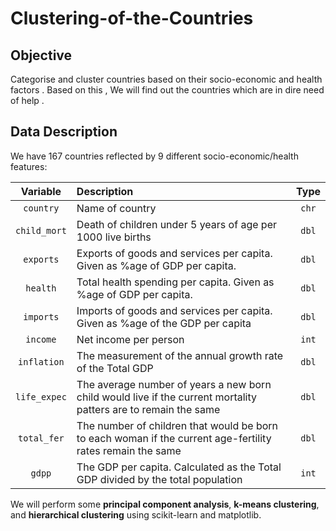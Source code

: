# Clustering-of-the-Countries

## Objective 
Categorise and cluster countries based on their socio-economic and health factors . Based on this , We will find out the countries which are in dire need of help .

## Data Description
We have 167 countries reflected by 9 different socio-economic/health features:

| Variable | Description | Type     |
| :-------------: | :---------- | :-----------: |
|`country`|Name of country|`chr`|
|`child_mort`|Death of children under 5 years of age per 1000 live births|`dbl`|
|`exports`|Exports of goods and services per capita.  Given as %age of GDP per capita.|`dbl`|
|`health`|Total health spending per capita.  Given as %age of GDP per capita.|`dbl`|
|`imports`|Imports of goods and services per capita.  Given as %age of the GDP per capita|`dbl`|
|`income`|Net income per person|`int`|
|`inflation`|The measurement of the annual growth rate of the Total GDP|`dbl`|
|`life_expec`|The average number of years a new born child would live if the current mortality patters are to remain the same|`dbl`|
|`total_fer`|The number of children that would be born to each woman if the current age-fertility rates remain the same|`dbl`|
|`gdpp`|The GDP per capita.  Calculated as the Total GDP divided by the total population|`int`|

We will perform some **principal component analysis**, **k-means clustering**, and **hierarchical clustering** using scikit-learn and matplotlib.

